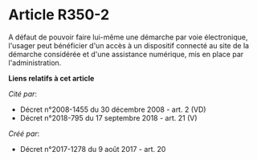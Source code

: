 # Article R350-2

A défaut de pouvoir faire lui-même une démarche par voie électronique, l'usager peut bénéficier d'un accès à un dispositif
connecté au site de la démarche considérée et d'une assistance numérique, mis en place par l'administration.

**Liens relatifs à cet article**

_Cité par_:

  - Décret n°2008-1455 du 30 décembre 2008 - art. 2 (VD)
  - Décret n°2018-795 du 17 septembre 2018 - art. 21 (V)

_Créé par_:

  - Décret n°2017-1278 du 9 août 2017 - art. 20

